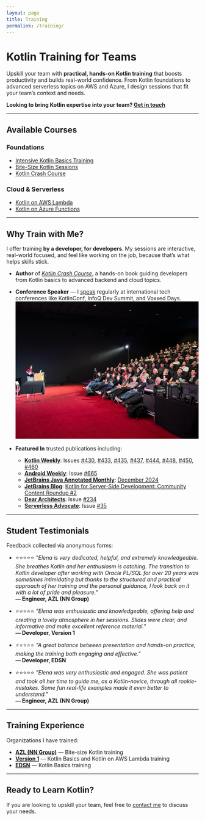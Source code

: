 ```yaml
---
layout: page
title: Training
permalink: /training/
---
```



# Kotlin Training for Teams

Upskill your team with **practical, hands-on Kotlin training** that boosts productivity and builds real-world confidence. From Kotlin foundations to advanced serverless topics on AWS and Azure, I design sessions that fit your team’s context and needs.

**Looking to bring Kotlin expertise into your team? [Get in touch](mailto:elenavanengelen@vintik.nl)**

---

## Available Courses

### Foundations
- [Intensive Kotlin Basics Training](/training/kotlin-basics/)
- [Bite-Size Kotlin Sessions](/training/bite-size-kotlin/)
- [Kotlin Crash Course](/training/kotlin-crash-course/)

### Cloud & Serverless
- [Kotlin on AWS Lambda](/training/kotlin-aws-lambda/)
- [Kotlin on Azure Functions](/training/kotlin-azure-functions/)

---

## Why Train with Me?

I offer training **by a developer, for developers**. My sessions are interactive, real-world focused, and feel like working on the job, because that’s what helps skills stick.

- **Author** of [*Kotlin Crash Course*](https://www.amazon.com/Kotlin-Crash-Course-Fast-track-programming/dp/9355516304), a hands-on book guiding developers from Kotlin basics to advanced backend and cloud topics.

- **Conference Speaker** — I [speak](/speaking) regularly at international tech conferences like KotlinConf, InfoQ Dev Summit, and Voxxed Days.
  ![VoxxedDays Amsterdam 2025](/assets/images/VoxxedDaysAudience.jpeg)

- **Featured In** trusted publications including:

  - [**Kotlin Weekly**](https://kotlinweekly.net/): Issues [#430](https://mailchi.mp/kotlinweekly/kotlin-weekly-430), [#433](https://mailchi.mp/kotlinweekly/kotlin-weekly-433), [#435](https://mailchi.mp/kotlinweekly/kotlin-weekly-435), [#437](https://mailchi.mp/kotlinweekly/kotlin-weekly-437), [#444](https://mailchi.mp/kotlinweekly/kotlin-weekly-444), [#448](https://mailchi.mp/kotlinweekly/kotlin-weekly-448), [#450](https://mailchi.mp/kotlinweekly/kotlin-weekly-450), [#460](https://mailchi.mp/kotlinweekly/kotlin-weekly-460)
  - [**Android Weekly**](https://androidweekly.net): Issue [#665](https://androidweekly.net/issues/issue-665)
  - [**JetBrains Java Annotated Monthly**](https://www.jetbrains.com/lp/jam/): [December 2024](https://blog.jetbrains.com/idea/2024/12/java-annotated-monthly-december-2024/)
  - [**JetBrains Blog**](https://blog.jetbrains.com): [Kotlin for Server-Side Development: Community Content Roundup #2](https://blog.jetbrains.com/kotlin/2025/06/kotlin-for-server-side-development-community-content-roundup-2/)
  - [**Dear Architects**](https://www.deararchitects.xyz/): Issue [#234](https://preview.mailerlite.io/preview/1235400/emails/152141748292813924)
  - [**Serverless Advocate**](https://serverlessadvocate.substack.com/): Issue [#35](https://serverlessadvocate.substack.com/p/35-cheaper-serverless)

---

## Student Testimonials

Feedback collected via anonymous forms:

- ⭐⭐⭐⭐⭐ *"Elena is very dedicated, helpful, and extremely knowledgeable. She breathes Kotlin and her enthusiasm is catching. The transition to Kotlin developer after working with Oracle PL/SQL for over 20 years was sometimes intimidating but thanks to the structured and practical approach of her training and the personal guidance, I look back on it with a lot of pride and pleasure."*  
  **— Engineer, AZL (NN Group)**

- ⭐⭐⭐⭐⭐ *"Elena was enthusiastic and knowledgeable, offering help and creating a lovely atmosphere in her sessions. Slides were clear, and informative and make excellent reference material."*  
  **— Developer, Version 1**

- ⭐⭐⭐⭐⭐ *"A great balance between presentation and hands-on practice, making the training both engaging and effective."*  
  **— Developer, EDSN**

- ⭐⭐⭐⭐⭐ *"Elena was very enthusiastic and engaged. She was patient and took all her time to guide me, as a Kotlin-novice, through all rookie-mistakes. Some fun real-life examples made it even better to understand."*  
  **— Engineer, AZL (NN Group)**

---

## Training Experience

Organizations I have trained:

- **[AZL (NN Group)](https://www.azl.eu/)** — Bite-size Kotlin training
- **[Version 1](https://www.version1.com/)** — Kotlin Basics and Kotlin on AWS Lambda training
- **[EDSN](https://www.edsn.nl/)** — Kotlin Basics training

---

## Ready to Learn Kotlin?

If you are looking to upskill your team, feel free to [contact me](mailto:elenavanengelen@vintik.nl) to discuss your needs.
